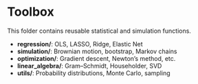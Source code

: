 # Toolbox

This folder contains reusable statistical and simulation functions.

- **regression/**: OLS, LASSO, Ridge, Elastic Net
- **simulation/**: Brownian motion, bootstrap, Markov chains
- **optimization/**: Gradient descent, Newton’s method, etc.
- **linear_algebra/**: Gram–Schmidt, Householder, SVD
- **utils/**: Probability distributions, Monte Carlo, sampling
